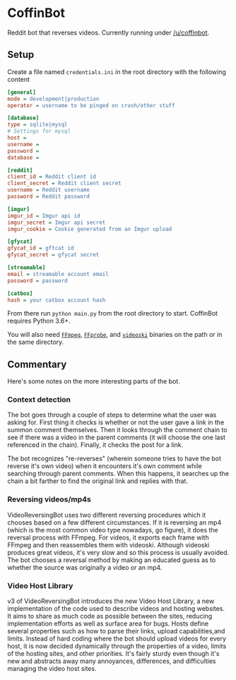 # CoffinBot

Reddit bot that reverses videos. Currently running under [/u/coffinbot](https://reddit.com/user/coffinbot).

## Setup

Create a file named `credentials.ini` in the root directory with the following content

```ini
[general]
mode = development|production
operator = username to be pinged on crash/other stuff

[database]
type = sqlite|mysql
# Settings for mysql
host = 
username =
password = 
database =

[reddit]
client_id = Reddit client id
client_secret = Reddit client secret
username = Reddit username
password = Reddit password

[imgur]
imgur_id = Imgur api id
imgur_secret = Imgur api secret
imgur_cookie = Cookie generated from an Imgur upload

[gfycat]
gfycat_id = gftcat id
gfycat_secret = gfycat secret

[streamable]
email = streamable account email
password = password

[catbox]
hash = your catbox account hash

```

From there run `python main.py` from the root directory to start. CoffinBot requires Python 3.6+.

You will also need [`FFmpeg`](http://ffmpeg.org/), [`FFprobe`](http://ffmpeg.org/), and [`videoski`](https://video.ski/) 
binaries on the path or in the same directory. 

## Commentary

Here's some notes on the more interesting parts of the bot.

### Context detection

The bot goes through a couple of steps to determine what the user was asking for. First thing it checks is whether or 
not the user gave a link in the summon comment themselves. Then it looks through the comment chain to see if there was 
a video in the parent comments (it will choose the one last referenced in the chain). Finally, it checks the post for a
link. 

The bot recognizes "re-reverses" (wherein someone tries to have the bot reverse it's own video) when it encounters 
it's own comment while searching through parent comments. When this happens, it searches up the chain a bit farther to 
find the original link and replies with that.

### Reversing videos/mp4s

VideoReversingBot uses two different reversing procedures which it chooses based on a few different circumstances. If it 
is reversing an mp4 (which is the most common video type nowadays, go figure), it does the reversal process with FFmpeg. 
For videos, it exports each frame with FFmpeg and then reassembles them with videoski. Although videoski produces great videos, 
it's very slow and so this process is usually avoided. The bot chooses a reversal method by making an educated guess 
as to whether the source was originally a video or an mp4. 

### Video Host Library

v3 of VideoReversingBot introduces the new Video Host Library, a new implementation of the code used to describe videos and 
hosting websites. It aims to share as much code as possible between the sites, reducing implementation efforts as well 
as surface area for bugs. Hosts define several properties such as how to parse their links, upload capabilities,and 
limits. Instead of hard coding where the bot should upload videos for every host, it is now decided dynamically through 
the properties of a video, limits of the hosting sites, and other priorities. It's fairly sturdy even though it's new 
and abstracts away many annoyances, differences, and difficulties managing the video host sites.

